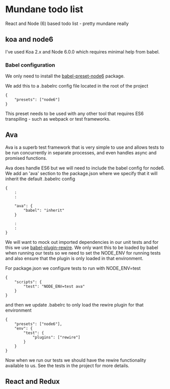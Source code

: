 # Mundane todo list
React and Node (6) based todo list - pretty mundane really

## koa and node6
I've used Koa 2.x and Node 6.0.0 which requires minimal help from babel. 

### Babel configuration
We only need to install the [babel-preset-node6](https://www.npmjs.com/package/babel-preset-node6) package. 

We add this to a .babelrc config file located in the root of the project

    {
        "presets": ["node6"]
    }
    
This preset needs to be used with any other tool that requires ES6 transpiling - such as webpack or test frameworks.

## Ava
Ava is a superb test framework that is very simple to use and allows tests to be run concurrently in separate processes, and even handles async and promised functions.

Ava does handle ES6 but we will need to include the babel config for node6. We add an 'ava' section to the package.json where we specify that it will inherit the default .babelrc config

    {
        :
        :
    
        "ava": {
            "babel": "inherit"
        }
        
        :
        :
    }

We will want to mock out imported dependencies in our unit tests and for this we use [babel-plugin-rewire](https://www.npmjs.com/package/babel-plugin-rewire). We only want this to be loaded by babel when running our tests so we need to set the NODE_ENV for running tests and also ensure that the plugin is only loaded in that environment.

For package.json we configure tests to run with NODE_ENV=test 

    {
        "scripts": {
            "test": "NODE_ENV=test ava"
        }
    }

and then we update .babelrc to only load the rewire plugin for that environment

    {
        "presets": ["node6"],
        "env": {
            "test": {
                "plugins": ["rewire"]
            }
        }
    }

Now when we run our tests we should have the rewire functionality available to us. See the tests in the project for more details.


## React and Redux